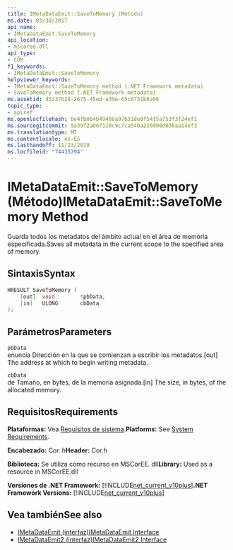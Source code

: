 ```yaml
---
title: IMetaDataEmit::SaveToMemory (Método)
ms.date: 03/30/2017
api_name:
- IMetaDataEmit.SaveToMemory
api_location:
- mscoree.dll
api_type:
- COM
f1_keywords:
- IMetaDataEmit::SaveToMemory
helpviewer_keywords:
- IMetaDataEmit::SaveToMemory method [.NET Framework metadata]
- SaveToMemory method [.NET Framework metadata]
ms.assetid: d5237628-2675-45ed-a39e-65c0731b6a56
topic_type:
- apiref
ms.openlocfilehash: be4fb0b4b49408a97b318e0f54f5a753f3f24ef1
ms.sourcegitcommit: 9a39f2a06f110c9c7ca54ba216900d038aa14ef3
ms.translationtype: MT
ms.contentlocale: es-ES
ms.lasthandoff: 11/23/2019
ms.locfileid: "74435794"
---
```

# <a name="imetadataemitsavetomemory-method"></a><span data-ttu-id="9421d-102">IMetaDataEmit::SaveToMemory (Método)</span><span class="sxs-lookup"><span data-stu-id="9421d-102">IMetaDataEmit::SaveToMemory Method</span></span>
<span data-ttu-id="9421d-103">Guarda todos los metadatos del ámbito actual en el área de memoria especificada.</span><span class="sxs-lookup"><span data-stu-id="9421d-103">Saves all metadata in the current scope to the specified area of memory.</span></span>  
  
## <a name="syntax"></a><span data-ttu-id="9421d-104">Sintaxis</span><span class="sxs-lookup"><span data-stu-id="9421d-104">Syntax</span></span>  
  
```cpp  
HRESULT SaveToMemory (   
    [out]  void        *pbData,   
    [in]   ULONG       cbData   
);  
```  
  
## <a name="parameters"></a><span data-ttu-id="9421d-105">Parámetros</span><span class="sxs-lookup"><span data-stu-id="9421d-105">Parameters</span></span>  
 `pbData`  
 <span data-ttu-id="9421d-106">enuncia Dirección en la que se comienzan a escribir los metadatos.</span><span class="sxs-lookup"><span data-stu-id="9421d-106">[out] The address at which to begin writing metadata.</span></span>  
  
 `cbData`  
 <span data-ttu-id="9421d-107">de Tamaño, en bytes, de la memoria asignada.</span><span class="sxs-lookup"><span data-stu-id="9421d-107">[in] The size, in bytes, of the allocated memory.</span></span>  
  
## <a name="requirements"></a><span data-ttu-id="9421d-108">Requisitos</span><span class="sxs-lookup"><span data-stu-id="9421d-108">Requirements</span></span>  
 <span data-ttu-id="9421d-109">**Plataformas:** Vea [Requisitos de sistema](../../../../docs/framework/get-started/system-requirements.md).</span><span class="sxs-lookup"><span data-stu-id="9421d-109">**Platforms:** See [System Requirements](../../../../docs/framework/get-started/system-requirements.md).</span></span>  
  
 <span data-ttu-id="9421d-110">**Encabezado:** Cor. h</span><span class="sxs-lookup"><span data-stu-id="9421d-110">**Header:** Cor.h</span></span>  
  
 <span data-ttu-id="9421d-111">**Biblioteca:** Se utiliza como recurso en MSCorEE. dll</span><span class="sxs-lookup"><span data-stu-id="9421d-111">**Library:** Used as a resource in MSCorEE.dll</span></span>  
  
 <span data-ttu-id="9421d-112">**Versiones de .NET Framework:** [!INCLUDE[net_current_v10plus](../../../../includes/net-current-v10plus-md.md)]</span><span class="sxs-lookup"><span data-stu-id="9421d-112">**.NET Framework Versions:** [!INCLUDE[net_current_v10plus](../../../../includes/net-current-v10plus-md.md)]</span></span>  
  
## <a name="see-also"></a><span data-ttu-id="9421d-113">Vea también</span><span class="sxs-lookup"><span data-stu-id="9421d-113">See also</span></span>

- [<span data-ttu-id="9421d-114">IMetaDataEmit (interfaz)</span><span class="sxs-lookup"><span data-stu-id="9421d-114">IMetaDataEmit Interface</span></span>](../../../../docs/framework/unmanaged-api/metadata/imetadataemit-interface.md)
- [<span data-ttu-id="9421d-115">IMetaDataEmit2 (interfaz)</span><span class="sxs-lookup"><span data-stu-id="9421d-115">IMetaDataEmit2 Interface</span></span>](../../../../docs/framework/unmanaged-api/metadata/imetadataemit2-interface.md)
